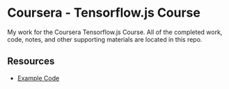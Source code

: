 # Coursera - Tensorflow.js Course
My work for the Coursera Tensorflow.js Course. All of the completed work, code, notes, and other supporting materials are located in this repo.

## Resources
 * [Example Code](https://github.com/lmoroney/dlaicourse/tree/master/TensorFlow%20Deployment/Course%201%20-%20TensorFlow-JS)